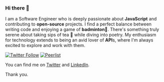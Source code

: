 ### Hi there 👋

I am a Software Engineer who is deeply passionate about **JavaScript** and contributing to **open-source** projects. I find a perfect balance between writing code and enjoying a game of **badminton**🏸. There's something truly serene about taking sips of tea 🍵 while diving into poetry. My enthusiasm for technology extends to being an avid lover of **API**s, where I'm always excited to explore and work with them.

[![Twitter Follow](https://img.shields.io/twitter/follow/vinit_shahdeo)](https://twitter.com/Vinit_Shahdeo) [![Peerlist](https://github-readme-badge.peerlist.io/api/vinitshahdeo)](https://peerlist.io/vinitshahdeo)


You can find me on [Twitter](https://twitter.com/Vinit_Shahdeo) and [LinkedIn](https://in.linkedin.com/in/vinitshahdeo).

Thank you.



<!--
**vinitshahdeo-novo/vinitshahdeo-novo** is a ✨ _special_ ✨ repository because its `README.md` (this file) appears on your GitHub profile.

Here are some ideas to get you started:

- 🔭 I’m currently working on ...
- 🌱 I’m currently learning ...
- 👯 I’m looking to collaborate on ...
- 🤔 I’m looking for help with ...
- 💬 Ask me about ...
- 📫 How to reach me: ...
- 😄 Pronouns: ...
- ⚡ Fun fact: ...
-->
